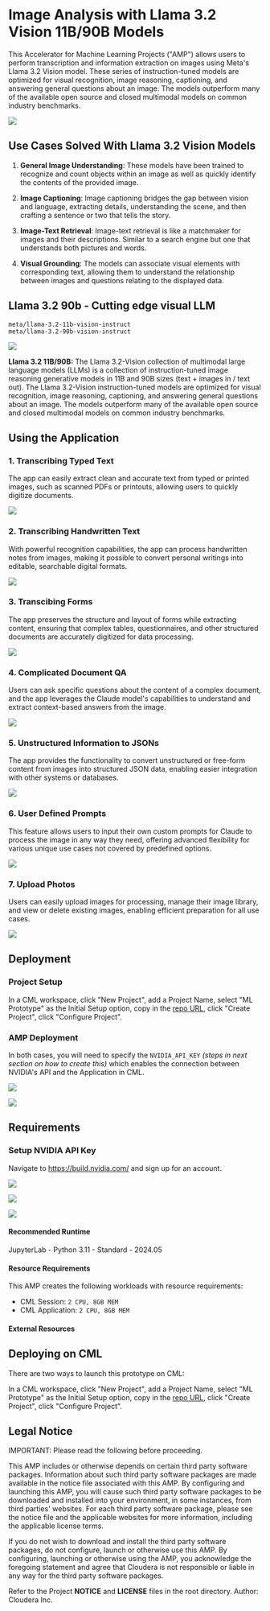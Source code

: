 # Image Analysis with Llama 3.2 Vision 11B/90B Models
This Accelerator for Machine Learning Projects ("AMP") allows users to perform transcription and information extraction on images using Meta's Llama 3.2 Vision model. These series of instruction-tuned models are optimized for visual recognition, image reasoning, captioning, and answering general questions about an image. The models outperform many of the available open source and closed multimodal models on common industry benchmarks.
 
![](/assets/llama-meta-logo.png)


## Use Cases Solved With Llama 3.2 Vision Models

1. **General Image Understanding**: These models have been trained to recognize and count objects within an image as well as quickly identify the contents of the provided image.

2. **Image Captioning**: Image captioning bridges the gap between vision and language, extracting details, understanding the scene, and then crafting a sentence or two that tells the story.

3. **Image-Text Retrieval**: Image-text retrieval is like a matchmaker for images and their descriptions. Similar to a search engine but one that understands both pictures and words.

4. **Visual Grounding**: The models can associate visual elements with corresponding text, allowing them to understand the relationship between images and questions relating to the displayed data.

## Llama 3.2 90b - Cutting edge visual LLM

```
meta/llama-3.2-11b-vision-instruct
meta/llama-3.2-90b-vision-instruct
```

![](/assets/screenshots/output-example.png)

**Llama 3.2 11B/90B:** The Llama 3.2-Vision collection of multimodal large language models (LLMs) is a collection of instruction-tuned image reasoning generative models in 11B and 90B sizes (text + images in / text out). The Llama 3.2-Vision instruction-tuned models are optimized for visual recognition, image reasoning, captioning, and answering general questions about an image. The models outperform many of the available open source and closed multimodal models on common industry benchmarks.

## Using the Application

### 1. Transcribing Typed Text
The app can easily extract clean and accurate text from typed or printed images, such as scanned PDFs or printouts, allowing users to quickly digitize documents.

![](/assets/screenshots/transcribing-typed-text.png)

### 2. Transcribing Handwritten Text
With powerful recognition capabilities, the app can process handwritten notes from images, making it possible to convert personal writings into editable, searchable digital formats.

![](/assets/screenshots/transcribing-handwritten-text.png)

### 3. Transcibing Forms
The app preserves the structure and layout of forms while extracting content, ensuring that complex tables, questionnaires, and other structured documents are accurately digitized for data processing.

![](/assets/screenshots/transcribing-forms.png)

### 4. Complicated Document QA
Users can ask specific questions about the content of a complex document, and the app leverages the Claude model's capabilities to understand and extract context-based answers from the image.

![](/assets/screenshots/complicated-doc-qa.png)

### 5. Unstructured Information to JSONs
The app provides the functionality to convert unstructured or free-form content from images into structured JSON data, enabling easier integration with other systems or databases.

![](/assets/screenshots/unstructured-info-to-json.png)

### 6. User Defined Prompts
This feature allows users to input their own custom prompts for Claude to process the image in any way they need, offering advanced flexibility for various unique use cases not covered by predefined options.

![](/assets/screenshots/user-defined.png)

### 7. Upload Photos
Users can easily upload images for processing, manage their image library, and view or delete existing images, enabling efficient preparation for all use cases.

![](/assets/screenshots/upload-images.png)


## Deployment

### Project Setup

In a CML workspace, click "New Project", add a Project Name, select "ML Prototype" as the Initial Setup option, copy in the [repo URL](https://github.com/bantone/llama32-vision-amp), click "Create Project", click "Configure Project".

### AMP Deployment
In both cases, you will need to specify the `NVIDIA_API_KEY` *(steps in next section on how to create this)* which enables the connection between NVIDIA's API and the Application in CML.

![](/assets/screenshots/amp-setup.png)

![](/assets/screenshots/amp-build-script.png)

## Requirements

### Setup NVIDIA API Key

Navigate to https://build.nvidia.com/ and sign up for an account.

![](/assets/screenshots/nvidia-setup-1.png)

![](/assets/screenshots/nvidia-setup-2.png)

![](/assets/screenshots/nvidia-setup-3.png)


#### Recommended Runtime
JupyterLab - Python 3.11 - Standard - 2024.05

#### Resource Requirements
This AMP creates the following workloads with resource requirements:
- CML Session: `2 CPU, 8GB MEM`
- CML Application: `2 CPU, 8GB MEM`

#### External Resources

## Deploying on CML
There are two ways to launch this prototype on CML:

In a CML workspace, click "New Project", add a Project Name, select "ML Prototype" as the Initial Setup option, copy in the [repo URL](https://github.com/bantone/llama32-vision-amp), click "Create Project", click "Configure Project".

## Legal Notice

IMPORTANT: Please read the following before proceeding.  

This AMP includes or otherwise depends on certain third party software packages.  Information about such third party software packages are made available in the notice file associated with this AMP.  By configuring and launching this AMP, you will cause such third party software packages to be downloaded and installed into your environment, in some instances, from third parties' websites.  For each third party software package, please see the notice file and the applicable websites for more information, including the applicable license terms.

If you do not wish to download and install the third party software packages, do not configure, launch or otherwise use this AMP.  By configuring, launching or otherwise using the AMP, you acknowledge the foregoing statement and agree that Cloudera is not responsible or liable in any way for the third party software packages.


Refer to the Project **NOTICE** and **LICENSE** files in the root directory. Author: Cloudera Inc.
